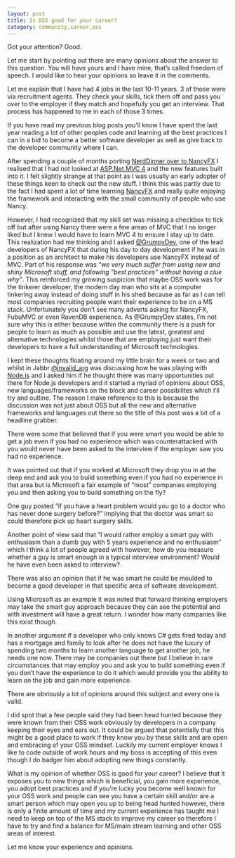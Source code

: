 ```yaml
---
layout: post
title: Is OSS good for your career?
category: community,career,oss
---
```


Got your attention? Good.

Let me start by pointing out there are many opinions about the answer to this question. You will have yours and I have mine, that’s called freedom of speech. I would like to hear your opinions so leave it in the comments.

Let me explain that I have had 4 jobs in the last 10-11 years. 3 of those were via recruitment agents. They check your skills, tick them off and pass you over to the employer if they match and hopefully you get an interview. That process has happened to me in each of those 3 times.

If you have read my previous blog posts you’ll know I have spent the last year reading a lot of other peoples code and learning all the best practices I can in a bid to become a better software developer as well as give back to the developer community where I can.

After spending a couple of months porting [NerdDinner over to NancyFX][1] I realised that I had not looked at [ASP.Net MVC 4][2] and the new features built into it. I felt slightly strange at that point as I was usually an early adopter of these things keen to check out the new stuff. I think this was partly due to the fact I had spent a lot of time learning [NancyFX][3] and really quite enjoying the framework and interacting with the small community of people who use Nancy.

<!--excerpt-->

However, I had recognized that my skill set was missing a checkbox to tick off but after using Nancy there were a few areas of MVC that I no longer liked but I knew I would have to learn MVC 4 to ensure I stay up to date. This realization had me thinking and I asked [@GrumpyDev][4], one of the lead developers of NancyFX that during his day to day development if he was in a position as an architect to make his developers use NancyFX instead of MVC. Part of his response was _“we very much suffer from using new and shiny Microsoft stuff, and following "best practices" without having a clue why”_. This reinforced my growing suspicion that maybe OSS work was for the tinkerer developer, the modern day man who sits at a computer tinkering away instead of doing stuff in his shed because as far as I can tell most companies recruiting people want their experience to be on a MS stack. Unfortunately you don’t see many adverts asking for NancyFX, FubuMVC or even RavenDB experience. As @GrumpyDev states, I’m not sure why this is either because within the community there is a push for people to learn as much as possible and use the latest, greatest and alternative technologies whilst those that are employing just want their developers to have a full understanding of Microsoft technologies.

I kept these thoughts floating around my little brain for a week or two and whilst in Jabbr [@invalid_arg][5] was discussing how he was playing with [Node.js][6] and I asked him if he thought there was many opportunities out there for Node.js developers and it started a myriad of opinions about OSS, new languages/frameworks on the block and career possibilites which I’ll try and outline. The reason I make reference to this is because the discussion was not just about OSS but all the new and alternative frameworks and languages out there so the title of this post was a bit of a headline grabber.

There were some that believed that if you were smart you would be able to get a job even if you had no experience which was counterattacked with you would never have been asked to the interview if the employer saw you had no experience.

It was pointed out that if you worked at Microsoft they drop you in at the deep end and ask you to build something even if you had no experience in that area but is Microsoft a fair example of “most” companies employing you and then asking you to build something on the fly?

One guy posted “if you have a heart problem would you go to a doctor who has never done surgery before?” implying that the doctor was smart so could therefore pick up heart surgery skills.

Another point of view said that “I would rather employ a smart guy with enthusiasm than a dumb guy with 5 years experience and no enthusiasm” which I think a lot of people agreed with however, how do you measure whether a guy is smart enough in a typical interview environment? Would he have even been asked to interview?

There was also an opinion that if he was smart he could be moulded to become a good developer in that specific area of software development.

Using Microsoft as an example it was noted that forward thinking employers may take the smart guy approach because they can see the potential and with investment will have a great return. I wonder how many companies like this exist though.

In another argument if a developer who only knows C# gets fired today and has a mortgage and family to look after he does not have the luxury of spending two months to learn another language to get another job, he needs one now. There may be companies out there but I believe in rare circumstances that may employ you and ask you to build something even if you don’t have the experience to do it which would provide you the ability to learn on the job and gain more experience.

There are obviously a lot of opinions around this subject and every one is valid.

I did spot that a few people said they had been head hunted because they were known from their OSS work obviously by developers in a company keeping their eyes and ears out. It could be argued that potentially that this might be a good place to work if they know you by these skills and are open and embracing of your OSS mindset. Luckily my current employer knows I like to code outside of work hours and my boss is accepting of this even though I do badger him about adopting new things constantly.

What is my opinion of whether OSS is good for your career? I believe that it exposes you to new things which is beneficial, you gain more experience, you adopt best practices and if you’re lucky you become well known for your OSS work and people can see you have a certain skill and/or are a smart person which may open you up to being head hunted however, there is only a finite amount of time and my current experience has taught me I need to keep on top of the MS stack to improve my career so therefore I have to try and find a balance for MS/main stream learning and other OSS areas of interest.

Let me know your experience and opinions.

   [1]: http://blog.jonathanchannon.com/2012/09/21/nancyfx-ravendb-nerddinner-and-me
   [2]: http://www.asp.net/mvc
   [3]: http://www.nancyfx.org
   [4]: http://twitter.com/GrumpyDev
   [5]: http://twitter.com/invalid_arg
   [6]: http://nodejs.org/
  